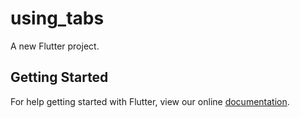 # using_tabs

A new Flutter project.

## Getting Started

For help getting started with Flutter, view our online
[documentation](http://flutter.io/).
